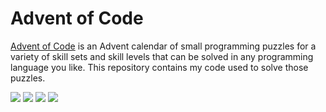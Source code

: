 # Advent of Code 

[Advent of Code](https://adventofcode.com) is an Advent calendar of small programming puzzles for a variety of skill sets and skill levels that can be solved in any programming language you like. This repository contains my code used to solve those puzzles.

![](https://img.shields.io/badge/advent_of_code-2023-FC4C02?logo=adventofcode)
![](https://img.shields.io/badge/days%20completed-20-FC4C02)
![](https://img.shields.io/badge/days%20partially%20completed-4-FC4C02)
![](https://img.shields.io/badge/stars%20⭐-44-FC4C02)
